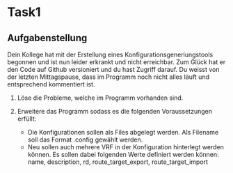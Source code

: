 # Task1
## Aufgabenstellung
Dein Kollege hat mit der Erstellung eines Konfigurationsgeneriungstools begonnen und ist nun leider erkrankt und nicht erreichbar.
Zum Glück hat er den Code auf Github versioniert und du hast Zugriff darauf. 
Du weisst von der letzten Mittagspause, dass im Programm noch nicht alles läuft und entsprechend kommentiert ist.

1. Löse die Probleme, welche im Programm vorhanden sind.
2. Erweitere das Programm sodass es die folgenden Voraussetzungen erfüllt:

    * Die Konfigurationen sollen als Files abgelegt werden. Als Filename soll das Format <hostname>.config gewählt werden.
    * Neu sollen auch mehrere VRF in der Konfiguration hinterlegt werden können. 
    Es sollen dabei folgenden Werte definiert werden können: name, description, rd, route_target_export, route_target_import
